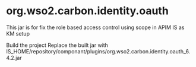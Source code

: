 # org.wso2.carbon.identity.oauth
This jar is for fix the role based access control using scope in APIM IS as KM setup 

Build the project 
Replace the built jar with IS_HOME/repository/componant/plugins/org.wso2.carbon.identity.oauth_6.4.2.jar
